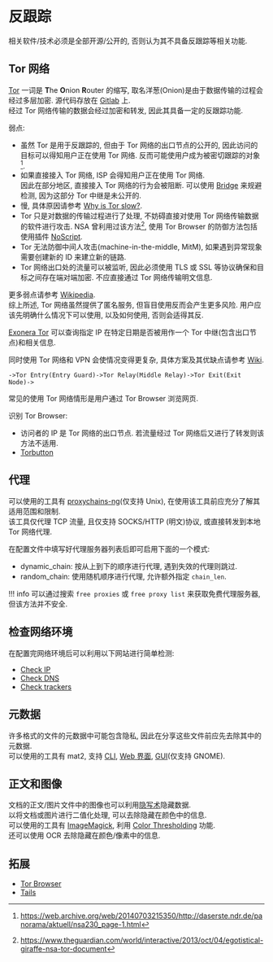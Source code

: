 # 反跟踪

相关软件/技术必须是全部开源/公开的, 否则认为其不具备反跟踪等相关功能.  

## Tor 网络

[Tor](https://www.torproject.org/) 一词是 **T**he **O**nion **R**outer 的缩写, 取名洋葱(Onion)是由于数据传输的过程会经过多层加密. 源代码存放在 [Gitlab](https://gitlab.torproject.org/) 上.  
经过 Tor 网络传输的数据会经过加密和转发, 因此其具备一定的反跟踪功能.  

弱点:  

- 虽然 Tor 是用于反跟踪的, 但由于 Tor 网络的出口节点的公开的, 因此访问的目标可以得知用户正在使用 Tor 网络. 反而可能使用户成为被密切跟踪的对象[^1].
- 如果直接接入 Tor 网络, ISP 会得知用户正在使用 Tor 网络.  
  因此在部分地区, 直接接入 Tor 网络的行为会被阻断. 可以使用 [Bridge](https://support.torproject.org/censorship/censorship-7/) 来规避检测, 因为这部分 Tor 中继是未公开的.
- 慢, 具体原因请参考 [Why is Tor slow?](https://tails.boum.org/doc/anonymous_internet/tor/slow/index.en.html).
- Tor 只是对数据的传输过程进行了处理, 不妨碍直接对使用 Tor 网络传输数据的软件进行攻击. NSA 曾利用过该方法[^2], 使用 Tor Browser 的防御方法包括使用插件 [NoScript](https://addons.mozilla.org/en-US/firefox/addon/noscript/).
- Tor 无法防御中间人攻击(machine-in-the-middle, MitM), 如果遇到异常现象需要创建新的 ID 来建立新的链路.
- Tor 网络出口处的流量可以被监听, 因此必须使用 TLS 或 SSL 等协议确保和目标之间存在端对端加密. 不应直接通过 Tor 网络传输明文信息.

更多弱点请参考 [Wikipedia](https://en.wikipedia.org/wiki/Tor_(network)#Weaknesses).  
综上所述, Tor 网络虽然提供了匿名服务, 但盲目使用反而会产生更多风险. 用户应该先明确什么情况下可以使用, 以及如何使用, 否则会适得其反.  

[Exonera Tor](https://metrics.torproject.org/exonerator.html) 可以查询指定 IP 在特定日期是否被用作一个 Tor 中继(包含出口节点)和相关信息.  

同时使用 Tor 网络和 VPN 会使情况变得更复杂, 具体方案及其优缺点请参考 [Wiki](https://gitlab.torproject.org/legacy/trac/-/wikis/doc/TorPlusVPN).  

```
->Tor Entry(Entry Guard)->Tor Relay(Middle Relay)->Tor Exit(Exit Node)->
```

常见的使用 Tor 网络情形是用户通过 Tor Browser 浏览网页.  

识别 Tor Browser:  

- 访问者的 IP 是 Tor 网络的出口节点. 若流量经过 Tor 网络后又进行了转发则该方法不适用.
- [Torbutton](https://2019.www.torproject.org/docs/torbutton/)

## 代理

可以使用的工具有 [proxychains-ng](https://github.com/rofl0r/proxychains-ng)(仅支持 Unix), 在使用该工具前应充分了解其适用范围和限制.  
该工具仅代理 TCP 流量, 且仅支持 SOCKS/HTTP (明文)协议, 或直接转发到本地 Tor 网络代理.  

在配置文件中填写好代理服务器列表后即可启用下面的一个模式:  

- dynamic_chain: 按从上到下的顺序进行代理, 遇到失效的代理则跳过.
- random_chain: 使用随机顺序进行代理, 允许额外指定 `chain_len`.

!!! info
    可以通过搜索 `free proxies` 或 `free proxy list` 来获取免费代理服务器, 但该方法并不安全.  

## 检查网络环境

在配置完网络环境后可以利用以下网站进行简单检测:  

- [Check IP](https://whoer.net/)
- [Check DNS](https://dnsleaktest.com/)
- [Check trackers](https://coveryourtracks.eff.org/)

## 元数据

许多格式的文件的元数据中可能包含隐私, 因此在分享这些文件前应先去除其中的元数据.  
可以使用的工具有 mat2, 支持 [CLI](https://0xacab.org/jvoisin/mat2), [Web 界面](https://0xacab.org/jvoisin/mat2-web), [GUI](https://gitlab.com/rmnvgr/metadata-cleaner)(仅支持 GNOME).  

## 正文和图像

文档的正文/图片文件中的图像也可以利用[隐写术](./隐写.md)隐藏数据.  
以将文档或图片进行二值化处理, 可以去除隐藏在颜色中的信息.  
可以使用的工具有 [ImageMagick](https://imagemagick.org/index.php), 利用 [Color Thresholding](https://imagemagick.org/script/color-thresholding.php) 功能.  
还可以使用 OCR 去除隐藏在颜色/像素中的信息.  

## 拓展

- [Tor Browser](https://www.torproject.org/)
- [Tails](https://tails.boum.org/)

[^1]: https://web.archive.org/web/20140703215350/http://daserste.ndr.de/panorama/aktuell/nsa230_page-1.html
[^2]: https://www.theguardian.com/world/interactive/2013/oct/04/egotistical-giraffe-nsa-tor-document
